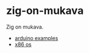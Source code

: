 # zig-on-mukava

Zig on mukava.

- [arduino examples](https://github.com/dannypsnl/zig-on-mukava/tree/develop/arduino)
- [x86 os](https://github.com/dannypsnl/zig-on-mukava/tree/develop/x86os)
